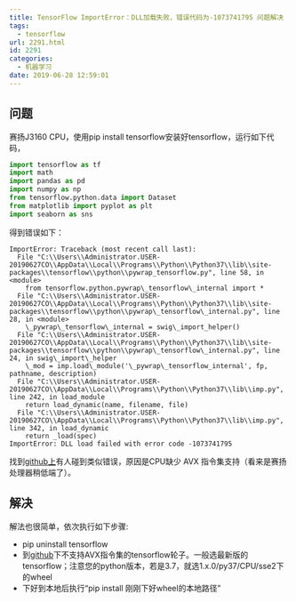 ```yaml
---
title: TensorFlow ImportError：DLL加载失败，错误代码为-1073741795 问题解决
tags:
  - tensorflow
url: 2291.html
id: 2291
categories:
  - 机器学习
date: 2019-06-28 12:59:01
---
```


问题
--

赛扬J3160 CPU，使用pip install tensorflow安装好tensorflow，运行如下代码，
```python
import tensorflow as tf
import math
import pandas as pd
import numpy as np
from tensorflow.python.data import Dataset
from matplotlib import pyplot as plt
import seaborn as sns
```
得到错误如下：
```
ImportError: Traceback (most recent call last):
  File "C:\\Users\\Administrator.USER-20190627CO\\AppData\\Local\\Programs\\Python\\Python37\\lib\\site-packages\\tensorflow\\python\\pywrap_tensorflow.py", line 58, in <module>
    from tensorflow.python.pywrap\_tensorflow\_internal import *
  File "C:\\Users\\Administrator.USER-20190627CO\\AppData\\Local\\Programs\\Python\\Python37\\lib\\site-packages\\tensorflow\\python\\pywrap\_tensorflow\_internal.py", line 28, in <module>
    \_pywrap\_tensorflow\_internal = swig\_import_helper()
  File "C:\\Users\\Administrator.USER-20190627CO\\AppData\\Local\\Programs\\Python\\Python37\\lib\\site-packages\\tensorflow\\python\\pywrap\_tensorflow\_internal.py", line 24, in swig\_import\_helper
    \_mod = imp.load\_module('\_pywrap\_tensorflow_internal', fp, pathname, description)
  File "C:\\Users\\Administrator.USER-20190627CO\\AppData\\Local\\Programs\\Python\\Python37\\lib\\imp.py", line 242, in load_module
    return load_dynamic(name, filename, file)
  File "C:\\Users\\Administrator.USER-20190627CO\\AppData\\Local\\Programs\\Python\\Python37\\lib\\imp.py", line 342, in load_dynamic
    return _load(spec)
ImportError: DLL load failed with error code -1073741795
```
找到[github上](https://github.com/tensorflow/tensorflow/issues/17386)有人碰到类似错误，原因是CPU缺少 AVX 指令集支持（看来是赛扬处理器稍低端了）。

解决
--

解法也很简单，依次执行如下步骤:

*   pip uninstall tensorflow
*   到[github](https://github.com/fo40225/tensorflow-windows-wheel)下不支持AVX指令集的tensorflow轮子。一般选最新版的tensorflow；注意您的python版本，若是3.7，就选1.x.0/py37/CPU/sse2下的wheel
*   下好到本地后执行“pip install 刚刚下好wheel的本地路径”